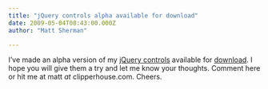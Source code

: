 ```yaml
---
title: "jQuery controls alpha available for download"
date: 2009-05-04T08:43:00.000Z
author: "Matt Sherman"

---
```


I’ve made an alpha version of my [jQuery controls](/jQuery/) available for [download](/jQuery/Download.aspx). I hope you will give them a try and let me know your thoughts. Comment here or hit me at matt _at_ clipperhouse.com. Cheers.
